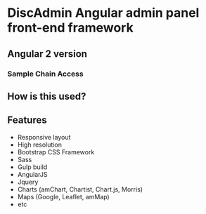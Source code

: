 # DiscAdmin Angular admin panel front-end framework

## Angular 2 version

### Sample Chain Access

## How is this used?

## Features
* Responsive layout
* High resolution
* Bootstrap CSS Framework
* Sass
* Gulp build
* AngularJS
* Jquery
* Charts (amChart, Chartist, Chart.js, Morris)
* Maps (Google, Leaflet, amMap)
* etc

	